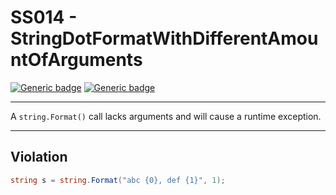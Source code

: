 # SS014 - StringDotFormatWithDifferentAmountOfArguments

[![Generic badge](https://img.shields.io/badge/Severity-Error-red.svg)](https://shields.io/) [![Generic badge](https://img.shields.io/badge/CodeFix-No-lightgrey.svg)](https://shields.io/)

---

A `string.Format()` call lacks arguments and will cause a runtime exception.

---

## Violation
```cs
string s = string.Format("abc {0}, def {1}", 1);
```